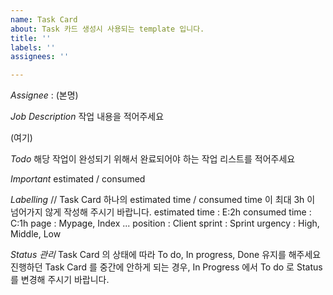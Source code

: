 ```yaml
---
name: Task Card
about: Task 카드 생성시 사용되는 template 입니다.
title: ''
labels: ''
assignees: ''

---
```


*Assignee* : (본명)

*Job Description*
작업 내용을 적어주세요

(여기)

*Todo*
해당 작업이 완성되기 위해서 완료되어야 하는 작업 리스트를 적어주세요

*Important*
estimated / consumed

*Labelling*
// Task Card 하나의 estimated time / consumed time 이 최대 3h 이 넘어가지 않게 작성해 주시기 바랍니다.
estimated time : E:2h
consumed time : C:1h
page : Mypage, Index ...
position : Client
sprint : Sprint
urgency : High, Middle, Low

*Status 관리*
Task Card 의 상태에 따라 To do, In progress, Done 유지를 해주세요
진행하던 Task Card 를 중간에 안하게 되는 경우, In Progress 에서 To do 로 Status 를 변경해 주시기 바랍니다.
